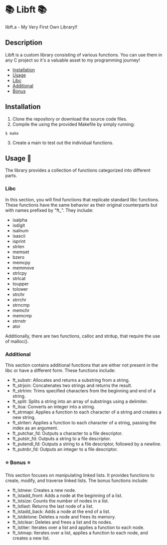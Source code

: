 # 📚 Libft 📚

libft.a - My Very First Own Library!!

## Description
Libft is a custom library consisting of various functions. You can use them in any C project so it's a valuable asset to my programming journey!

- [Installation](#installation)
- [Usage](#usage)
- [Libc](#libc)
- [Additional](#additional)
- [Bonus](#bonus)

## Installation
1. Clone the repository or download the source code files.
2. Compile the using the provided Makefile by simply running:

```$ make```

3. Create a main to test out the individual functions.

## Usage :memo:

The library provides a collection of functions categorized into different parts.

### Libc

In this section, you will find functions that replicate standard libc functions. 
These functions have the same behavior as their original counterparts but with names prefixed by "ft_". They include:

- isalpha
- isdigit
- isalnum
- isascii
- isprint
- strlen
- memset
- bzero
- memcpy
- memmove
- strlcpy
- strlcat
- toupper
- tolower
- strchr
- strrchr
- strncmp
- memchr
- memcmp
- strnstr
- atoi

Additionally, there are two functions, calloc and strdup, that require the use of malloc().

### Additional

This section contains additional functions that are either not present in the libc or have a different form. 
These functions include:

- ft_substr: Allocates and returns a substring from a string.
- ft_strjoin: Concatenates two strings and returns the result.
- ft_strtrim: Trims specified characters from the beginning and end of a string.
- ft_split: Splits a string into an array of substrings using a delimiter.
- ft_itoa: Converts an integer into a string.
- ft_strmapi: Applies a function to each character of a string and creates a new string.
- ft_striteri: Applies a function to each character of a string, passing the index as an argument.
- ft_putchar_fd: Outputs a character to a file descriptor.
- ft_putstr_fd: Outputs a string to a file descriptor.
- ft_putendl_fd: Outputs a string to a file descriptor, followed by a newline.
- ft_putnbr_fd: Outputs an integer to a file descriptor.

### :star: Bonus :star:

This section focuses on manipulating linked lists. 
It provides functions to create, modify, and traverse linked lists. 
The bonus functions include:

- ft_lstnew: Creates a new node.
- ft_lstadd_front: Adds a node at the beginning of a list.
- ft_lstsize: Counts the number of nodes in a list.
- ft_lstlast: Returns the last node of a list.
- ft_lstadd_back: Adds a node at the end of a list.
- ft_lstdelone: Deletes a node and frees its memory.
- ft_lstclear: Deletes and frees a list and its nodes.
- ft_lstiter: Iterates over a list and applies a function to each node.
- ft_lstmap: Iterates over a list, applies a function to each node, and creates a new list.

